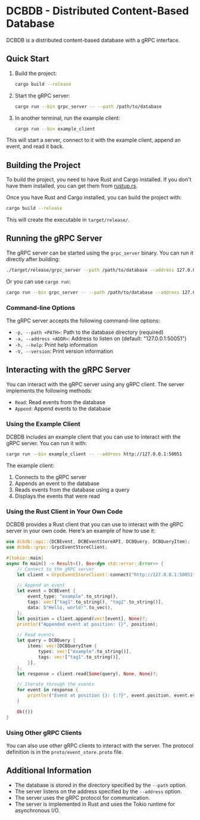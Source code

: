 # DCBDB - Distributed Content-Based Database

DCBDB is a distributed content-based database with a gRPC interface.

## Quick Start

1. Build the project:
   ```bash
   cargo build --release
   ```

2. Start the gRPC server:
   ```bash
   cargo run --bin grpc_server -- --path /path/to/database
   ```

3. In another terminal, run the example client:
   ```bash
   cargo run --bin example_client
   ```

This will start a server, connect to it with the example client, append an event, and read it back.

## Building the Project

To build the project, you need to have Rust and Cargo installed. If you don't have them installed, you can get them from [rustup.rs](https://rustup.rs/).

Once you have Rust and Cargo installed, you can build the project with:

```bash
cargo build --release
```

This will create the executable in `target/release/`.

## Running the gRPC Server

The gRPC server can be started using the `grpc_server` binary. You can run it directly after building:

```bash
./target/release/grpc_server --path /path/to/database --address 127.0.0.1:50051
```

Or you can use `cargo run`:

```bash
cargo run --bin grpc_server -- --path /path/to/database --address 127.0.0.1:50051
```

### Command-line Options

The gRPC server accepts the following command-line options:

- `-p, --path <PATH>`: Path to the database directory (required)
- `-a, --address <ADDR>`: Address to listen on (default: "127.0.0.1:50051")
- `-h, --help`: Print help information
- `-V, --version`: Print version information

## Interacting with the gRPC Server

You can interact with the gRPC server using any gRPC client. The server implements the following methods:

- `Read`: Read events from the database
- `Append`: Append events to the database

### Using the Example Client

DCBDB includes an example client that you can use to interact with the gRPC server. You can run it with:

```bash
cargo run --bin example_client -- --address http://127.0.0.1:50051
```

The example client:
1. Connects to the gRPC server
2. Appends an event to the database
3. Reads events from the database using a query
4. Displays the events that were read

### Using the Rust Client in Your Own Code

DCBDB provides a Rust client that you can use to interact with the gRPC server in your own code. Here's an example of how to use it:

```rust
use dcbdb::api::{DCBEvent, DCBEventStoreAPI, DCBQuery, DCBQueryItem};
use dcbdb::grpc::GrpcEventStoreClient;

#[tokio::main]
async fn main() -> Result<(), Box<dyn std::error::Error>> {
    // Connect to the gRPC server
    let client = GrpcEventStoreClient::connect("http://127.0.0.1:50051").await?;

    // Append an event
    let event = DCBEvent {
        event_type: "example".to_string(),
        tags: vec!["tag1".to_string(), "tag2".to_string()],
        data: b"Hello, world!".to_vec(),
    };
    let position = client.append(vec![event], None)?;
    println!("Appended event at position: {}", position);

    // Read events
    let query = DCBQuery {
        items: vec![DCBQueryItem {
            types: vec!["example".to_string()],
            tags: vec!["tag1".to_string()],
        }],
    };
    let response = client.read(Some(query), None, None)?;

    // Iterate through the events
    for event in response {
        println!("Event at position {}: {:?}", event.position, event.event);
    }

    Ok(())
}
```

### Using Other gRPC Clients

You can also use other gRPC clients to interact with the server. The protocol definition is in the `proto/event_store.proto` file.

## Additional Information

- The database is stored in the directory specified by the `--path` option.
- The server listens on the address specified by the `--address` option.
- The server uses the gRPC protocol for communication.
- The server is implemented in Rust and uses the Tokio runtime for asynchronous I/O.
